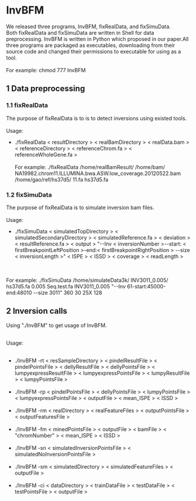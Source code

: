 # InvBFM
We released three programs, InvBFM, fixRealData, and fixSimuData.    
Both fixRealData and fixSimuData are written in Shell for data preprocessing. 
InvBFM is written in Python which proposed in our paper.All three programs are packaged as executables, 
downloading from their source code and changed their permissions to executable for using as a tool.
<br/> <br/>
For example: chmod 777 InvBFM
## 1 Data preprocessing
### 1.1 fixRealData
The purpose of fixRealData is to is to detect inversions using existed tools.
<br/><br/>
Usage: <br/>
* ./fixRealData &lt; resultDirectory > &lt; realBamDirectory > &lt; realData.bam > &lt; referenceDirectory > &lt; referenceChrom.fa > &lt; referenceWholeGene.fa >
<br/><br/>
For example: ./fixRealData /home/realBamResult/ /home/bam/ NA19982.chrom11.ILLUMINA.bwa.ASW.low_coverage.20120522.bam /home/gao/ref/hs37d5/ 11.fa hs37d5.fa

### 1.2 fixSimuData
The purpose of fixRealData is to simulate inversion bam files.
<br/>
<br/>
Usage: 
<br/>
* ./fixSimuData &lt; simulatedTopDirectory > &lt; simulatedSecondaryDirectory > &lt; simulatedReference.fa > &lt; deviation > &lt; resultReference.fa > &lt; output > \"--Inv &lt; inversionNumber >--start: &lt; firstBreakpointLeftPosition >-end:&lt; firstBreakpointRightPosition > --size &lt; inversionLength >\" &lt; ISPE > &lt; ISSD > &lt; coverage > &lt; readLength >
<br/>
<br/>
For example: ./fixSimuData /home/simulateData3k/ INV3011_0.005/  hs37d5.fa 0.005 Seq.test.fa INV3011_0.005 "--Inv 61-start:45000-end:48010 --size 3011" 360 30 25X 128     

## 2 Inversion calls
Using "./InvBFM" to get usage of InvBFM.
<br/><br/>

Usage: <br/><br/>
* ./InvBFM -rt &lt; resSampleDirectory > &lt; pindelResultFile > &lt; pindelPointsFile > &lt; dellyResultFile > &lt; dellyPointsFile > &lt; lumpyexpressResultFile > &lt; lumpyexpressPointsFile > &lt; lumpyResultFile > &lt; lumpyPointsFile >
<br/><br/>
* ./InvBFM -rp &lt; pindelPointsFile > &lt; dellyPointsFile > &lt; lumpyPointsFile > &lt; lumpyexpressPointsFile > &lt; outputFile > &lt; mean_ISPE > &lt; ISSD >
<br/><br/>
* ./InvBFM -rm &lt; realDirectory > &lt; realFeatureFiles > &lt; outputPointsFile > &lt; outputFeaturesFile >
<br/><br/>
* ./InvBFM -fm &lt; minedPointsFile > &lt; outputFile > &lt; bamFile > &lt; "chromNumber" > &lt; mean_ISPE > &lt; ISSD >
<br/><br/>
* ./InvBFM -sn &lt; simulatedInversionPointsFile > &lt; simulatedNoInversionPointsFile >
<br/><br/>
* ./InvBFM -sm &lt; simulatedDirectory > &lt; simulatedFeatureFiles > &lt; outputFile >
<br/><br/>
* ./InvBFM -ci &lt; dataDirectory > &lt; trainDataFile > &lt; testDataFile > &lt; testPointsFile > &lt; outputFile >
<br/>
